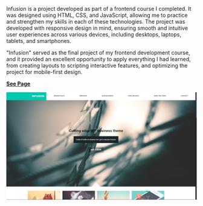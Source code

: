 Infusion is a project developed as part of a frontend course I completed. It was designed using HTML, CSS, and JavaScript, allowing me to practice and strengthen my skills in each of these technologies. The project was developed with responsive design in mind, ensuring smooth and intuitive user experiences across various devices, including desktops, laptops, tablets, and smartphones.

"Infusion" served as the final project of my frontend development course, and it provided an excellent opportunity to apply everything I had learned, from creating layouts to scripting interactive features, and optimizing the project for mobile-first design.

**[See Page](https://luigineryproject11.netlify.app)** 

![infusion](img/image1.png)
